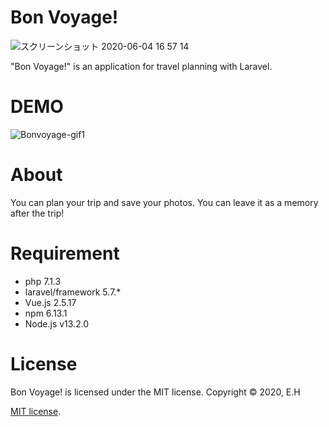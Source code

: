 # Bon Voyage!

![スクリーンショット 2020-06-04 16 57 14](https://user-images.githubusercontent.com/43898499/84912301-95fc4e00-b0b9-11ea-9415-ab7a2eed4339.png)

"Bon Voyage!" is an application for travel planning with Laravel.

# DEMO

![Bonvoyage-gif1](https://user-images.githubusercontent.com/43898499/84913861-4028a580-b0bb-11ea-85db-d6ce9dac69d6.gif)

# About

You can plan your trip and save your photos.
You can leave it as a memory after the trip!

# Requirement

 - php 7.1.3
 - laravel/framework 5.7.*
 - Vue.js 2.5.17
 - npm 6.13.1
 - Node.js v13.2.0


# License
Bon Voyage! is licensed under the MIT license.
Copyright © 2020, E.H

[MIT license](https://en.wikipedia.org/wiki/MIT_License).
